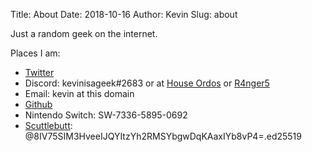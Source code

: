 Title: About
Date: 2018-10-16
Author: Kevin
Slug: about

Just a random geek on the internet.

Places I am:

* [Twitter](https://twitter.com/kevinisageek)
* Discord: kevinisageek#2683 or at [House Ordos](https://discord.gg/p8tAxfR) or [R4nger5](https://discord.gg/RsTZCkD)
* Email: kevin at this domain
* [Github](https://github.com/kevinisageek)
* Nintendo Switch: SW-7336-5895-0692
* [Scuttlebutt](https://www.scuttlebutt.nz/): @8IV75SIM3HveeIJQYItzYh2RMSYbgwDqKAaxIYb8vP4=.ed25519
